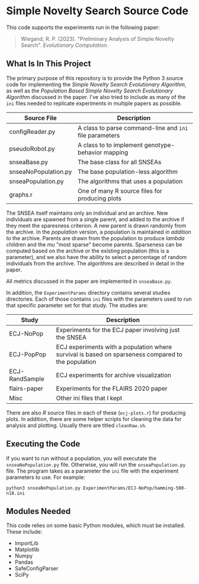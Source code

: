 # Simple Novelty Search Source Code

This code supports the experiments run in the following paper:

> Wiegand, R. P.  (2023).  "Preliminary Analysis of Simple Novelty Search".  *Evolutionary Computation*.

## What Is In This Project
The primary purpose of this repository is to provide the Python 3 source code for implementing the *Simple Novelty Search Evolutionary Algorithm*, as well as the *Population Based Simple Novelty Search Evolutionary Algorithm* discussed in the paper.  I've also tried to include as many of the `ini` files needed to replicate experiments in multiple papers as possible.

| Source File          | Description                                             |
| -------------------- | ------------------------------------------------------- |
| configReader.py      | A class to parse command-line and `ini` file parameters |
| pseudoRobot.py       | A class to to implement genotype-behavior mapping       |
| snseaBase.py         | The base class for all SNSEAs                           |
| snseaNoPopulation.py | The base population-less algorithm                      |
| snseaPopulation.py   | The algorithms that uses a population                   |
| graphs.r             | One of many R source files for producing plots          |


The SNSEA itself maintains only an individual and an archive.  New individuals are spawned from a single parent, and added to the archive if they meet the sparesness criterion.  A new parent is drawn randomly from the archive.  In the *population* version, a population is maintained *in addition to* the archive.  Parents are drawn from the population to produce *lambda* children and the *mu* "most sparse" become parents.  Sparseness can be computed based on the archive or the existing population (this is a parameter), and we also have the ability to select a percentage of random individuals from the archive.  The algorithms are described in detail in the paper.  

All metrics discussed in the paper are implemented in `snseaBase.py`.

In addition, the `ExperimentParams` directory contains several studies directories.  Each of those contains `ini` files with the parameters used to run that specific parameter set for that study.  The studies are:

| Study           | Description                                                                                        |
| --------------- | -------------------------------------------------------------------------------------------------- |
| ECJ-NoPop       | Experiments for the ECJ paper involving just the SNSEA                                             |
| ECJ-PopPop      | ECJ experiments with a population where survival is based on sparseness compared to the population |
| ECJ-RandSample  | ECJ experiments for archive visualization                                                          |
| flairs-paper    | Experiments for the FLAIRS 2020 paper                                                              |
| Misc            | Other ini files that I kept                                                                        |

There are also *R* source files in each of these (`ecj-plots.r`) for producing plots.  In addition, there are some helper scripts for cleaning the data for analysis and plotting.  Usually there are titled `cleanRaw.sh`.


## Executing the Code
If you want to run without a population, you will executate the `snseaNoPopulation.py` file.  Otherwise, you will run the `snseaPopulation.py` file.  The program takes as a parameter the `ini` file with the experiment parameters to use.  For example:

```
python3 snseaNoPopulation.py ExperimentParams/ECJ-NoPop/hamming-500-n10.ini
```


## Modules Needed
This code relies on some basic Python modules, which must be installed.  These include:

* ImportLib
* Matplotlib
* Numpy
* Pandas
* SafeConfigParser
* SciPy


